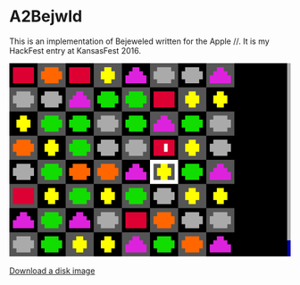 A2Bejwld
========

This is an implementation of Bejeweled written for the Apple //.  It is my HackFest entry at KansasFest 2016.

![A2Bejwld Screenshot](/a2bejwld.png "A2Bejwld Screenshot")

[Download a disk image](https://github.com/jeremysrand/a2bejwld/releases/download/1.1.1/a2bejwld.dsk)